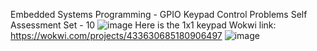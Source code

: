 Embedded Systems Programming - GPIO 
Keypad Control Problems 
Self Assessment Set - 10
![image](https://github.com/user-attachments/assets/a30d6a7d-9d96-40ed-8a27-907b3c7e3e6f)
Here is the 1x1 keypad 
Wokwi link: https://wokwi.com/projects/433630685180906497
![image](https://github.com/user-attachments/assets/ea3c961c-6d1a-45df-a087-17d47126a8ec)
